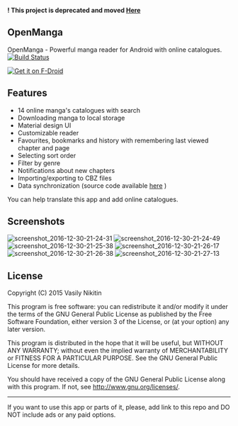 **! This project is deprecated and moved [Here](https://github.com/nv95/Kotatsu "Kotatsu")**



## OpenManga

OpenManga - Powerful manga reader for Android with online catalogues.
[![Build Status](https://travis-ci.org/nv95/OpenManga.svg?branch=master)](https://travis-ci.org/nv95/OpenManga)

[![Get it on F-Droid](https://cloud.githubusercontent.com/assets/8948226/22860847/7476f5c4-f112-11e6-9031-5ac233d26678.png)](https://f-droid.org/repository/browse/?fdid=org.nv95.openmanga)

## Features
 - 14 online manga's catalogues with search
 - Downloading manga to local storage
 - Material design UI
 - Customizable reader
 - Favourites, bookmarks and history with remembering last viewed chapter and page
 - Selecting sort order
 - Filter by genre
 - Notifications about new chapters
 - Importing/exporting to CBZ files
 - Data synchronization (source code available [here](https://github.com/nv95/OpenManga-sync) )
 
You can help translate this app and add online catalogues.

## Screenshots

![screenshot_2016-12-30-21-24-31](https://cloud.githubusercontent.com/assets/8948226/21576637/ee62bed0-cf3f-11e6-8e59-a68d5f61b217.png)
![screenshot_2016-12-30-21-24-49](https://cloud.githubusercontent.com/assets/8948226/21576638/eea8c8c6-cf3f-11e6-9b6b-3e42e793a5c1.png)
![screenshot_2016-12-30-21-25-38](https://cloud.githubusercontent.com/assets/8948226/21576639/eeaa76a8-cf3f-11e6-90ec-1ec37d2a2dce.png)
![screenshot_2016-12-30-21-26-17](https://cloud.githubusercontent.com/assets/8948226/21576642/ef540e2a-cf3f-11e6-9aef-cd3aeb845aea.png)
![screenshot_2016-12-30-21-26-38](https://cloud.githubusercontent.com/assets/8948226/21576640/ef35288e-cf3f-11e6-822e-abefe873f6aa.png)
![screenshot_2016-12-30-21-27-13](https://cloud.githubusercontent.com/assets/8948226/21576641/ef355192-cf3f-11e6-8a0e-4eb44d2a13c2.png)

## License

Copyright (C) 2015 Vasily Nikitin

This program is free software: you can redistribute it and/or modify it under the terms of the GNU General Public License as published by the Free Software Foundation, either version 3 of the License, or (at your option) any later version.

This program is distributed in the hope that it will be useful, but WITHOUT ANY WARRANTY; without even the implied warranty of MERCHANTABILITY or FITNESS FOR A PARTICULAR PURPOSE. See the GNU General Public License for more details.

You should have received a copy of the GNU General Public License along with this program. If not, see http://www.gnu.org/licenses/.

---


If you want to use this app or parts of it, please, add link to this repo and DO NOT include ads or any paid options.
